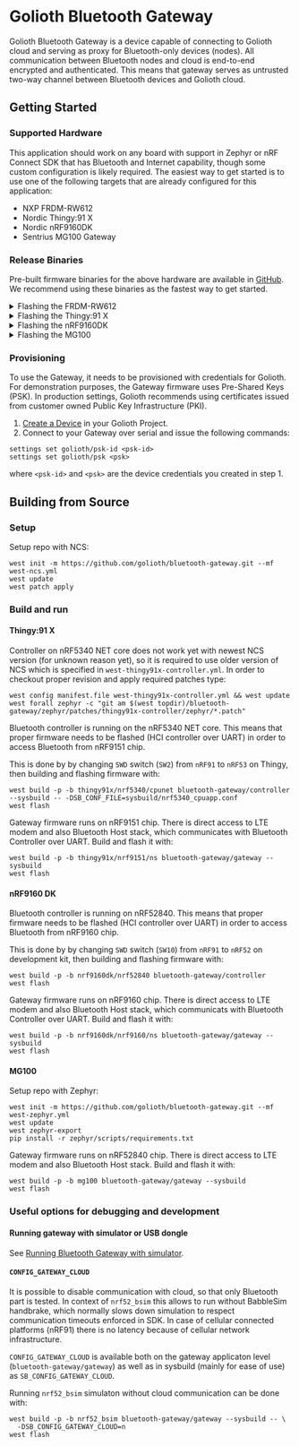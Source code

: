 # Golioth Bluetooth Gateway

Golioth Bluetooth Gateway is a device capable of connecting to Golioth
cloud and serving as proxy for Bluetooth-only devices (nodes). All
communication between Bluetooth nodes and cloud is end-to-end encrypted
and authenticated. This means that gateway serves as untrusted two-way
channel between Bluetooth devices and Golioth cloud.

## Getting Started

### Supported Hardware

This application should work on any board with support in Zephyr or nRF Connect
SDK that has Bluetooth and Internet capability, though some custom
configuration is likely required. The easiest way to get started is to use one
of the following targets that are already configured for this application:

- NXP FRDM-RW612
- Nordic Thingy:91 X
- Nordic nRF9160DK
- Sentrius MG100 Gateway

### Release Binaries

Pre-built firmware binaries for the above hardware are available in
[GitHub](https://github.com/golioth/bluetooth-gateway/releases/latest). We
recommend using these binaries as the fastest way to get started.

<details>

<summary>Flashing the FRDM-RW612</summary>

1. Install
[JLink Commander](https://www.segger.com/products/debug-probes/j-link/tools/j-link-commander/).
2. Program the FRDM-RW612 Gateway Firmware.

    a. Connect to the device with JLink Commander
    ```
    <JLink Commander Executable> -device rw612 -if swd -speed 4000 -autoconnect 1
    ```
    where `<JLink Commander Executable>` is `JLink.exe` on Windows and `JLinkExe`
    on Linux and MacOS.

    b. Issue the following commands in JLink Commander

    If using Ethernet:
    ```
    loadfile frdm_rw612-ethernet.hex
    reset
    exit
    ```

    If using WiFi:
    ```
    loadfile frdm_rw612-wifi.hex
    reset
    exit
    ```

3. (WiFi Only) Store WiFi AP credentials

    a. Open a serial connection to the rw612

    b. Store your credentials
    ```
    settings set wifi/ssid <your-wifi-ssid>
    settings set wifi/psk <your-wifi-password>
    ```

</details>

<details>

<summary>Flashing the Thingy:91 X</summary>

1. Install the
[`nrfutil`](https://www.nordicsemi.com/Products/Development-tools/nRF-Util)
CLI tool.
2. Program the nRF5340 Bluetooth Controller Firmware

    a. Position the SWD selection switch (`SW2`) to `nRF53`

    b. Issue the following command to program the `app` core:
    ```
    nrfutil device program --firmware thingy91x_nrf5340_cpuapp.hex --x-family nrf53 --core application
    ```
    c. Issue the following command to program the `net` core:
    ```
    nrfutil device program --firmware thingy91x_nrf5340_cpunet.hex --x-family nrf53 --core network
3. Program the nRF9151 Gateway Firmware

    a. Power cycle the device and position the SWD selection switch (`SW2`) to
    `nRF91`

    b. Issue the following command:
    ```
    nrfutil device program --firmware thingy91x_nrf9151.hex --x-family nrf91
    ```

</details>

<details>

<summary>Flashing the nRF9160DK</summary>

1. Install the
[`nrfutil`](https://www.nordicsemi.com/Products/Development-tools/nRF-Util)
CLI tool.
2. Program the nRF52840 Bluetooth Controller Firmware

    a. Position the SWD selection switch (`SW10`) to `nRF52`

    b. Issue the following command:
    ```
    nrfutil device program --firmware nrf9160dk_nrf52840.hex --x-family nrf52
    ```
3. Program the nRF9160 Gateway Firmware

    a. Power cycle the device and position the SWD selection switch (`SW10`) to
    `nRF91`

    b. Issue the following command:
    ```
    nrfutil device program --firmware nrf9160dk_nrf9160.hex --x-family nrf91
    ```

</details>

<details>

<summary>Flashing the MG100</summary>

1. Install the
[`nrfutil`](https://www.nordicsemi.com/Products/Development-tools/nRF-Util)
CLI tool.
2. Program the nRF52840 Gateway Firmware

    a. Connect the Tag-Connect adapter and Segger debugger to J5 on the
    PCBA

    b. Issue the following command:
    ```
    nrfutil device program --firmware mg100.hex --x-family nrf52
    ```
    c. Power cycle the device

</details>


### Provisioning

To use the Gateway, it needs to be provisioned with credentials for Golioth.
For demonstration purposes, the Gateway firmware uses Pre-Shared Keys (PSK). In
production settings, Golioth recommends using certificates issued from customer
owned Public Key Infrastructure (PKI).

1. [Create a Device](https://docs.golioth.io/getting-started/console/register#creating-a-new-device)
in your Golioth Project.
2. Connect to your Gateway over serial and issue the following commands:
```
settings set golioth/psk-id <psk-id>
settings set golioth/psk <psk>
```
where `<psk-id>` and `<psk>` are the device credentials you created in step 1.

## Building from Source

### Setup

Setup repo with NCS:

```
west init -m https://github.com/golioth/bluetooth-gateway.git --mf west-ncs.yml
west update
west patch apply
```

### Build and run

#### Thingy:91 X

Controller on nRF5340 NET core does not work yet with newest NCS
version (for unknown reason yet), so it is required to use older version
of NCS which is specified in `west-thingy91x-controller.yml`. In order
to checkout proper revision and apply required patches type:

```
west config manifest.file west-thingy91x-controller.yml && west update
west forall zephyr -c "git am $(west topdir)/bluetooth-gateway/zephyr/patches/thingy91x-controller/zephyr/*.patch"
```

Bluetooth controller is running on the nRF5340 NET core. This means that proper
firmware needs to be flashed (HCI controller over UART) in order to
access Bluetooth from nRF9151 chip.

This is done by by changing `SWD` switch (`SW2`) from `nRF91` to `nRF53`
on Thingy, then building and flashing firmware with:

```
west build -p -b thingy91x/nrf5340/cpunet bluetooth-gateway/controller --sysbuild -- -DSB_CONF_FILE=sysbuild/nrf5340_cpuapp.conf
west flash
```

Gateway firmware runs on nRF9151 chip. There is direct access to LTE
modem and also Bluetooth Host stack, which communicates with Bluetooth
Controller over UART. Build and flash it with:

```
west build -p -b thingy91x/nrf9151/ns bluetooth-gateway/gateway --sysbuild
west flash
```

#### nRF9160 DK

Bluetooth controller is running on nRF52840. This means that proper
firmware needs to be flashed (HCI controller over UART) in order to
access Bluetooth from nRF9160 chip.

This is done by by changing `SWD` switch (`SW10`) from `nRF91` to
`nRF52` on development kit, then building and flashing firmware with:

```
west build -p -b nrf9160dk/nrf52840 bluetooth-gateway/controller
west flash
```

Gateway firmware runs on nRF9160 chip. There is direct access to LTE
modem and also Bluetooth Host stack, which communicats with Bluetooth
Controller over UART. Build and flash it with:

```
west build -p -b nrf9160dk/nrf9160/ns bluetooth-gateway/gateway --sysbuild
west flash
```

#### MG100

Setup repo with Zephyr:

```
west init -m https://github.com/golioth/bluetooth-gateway.git --mf west-zephyr.yml
west update
west zephyr-export
pip install -r zephyr/scripts/requirements.txt
```

Gateway firmware runs on nRF52840 chip. There is direct access to LTE
modem and also Bluetooth Host stack. Build and flash it with:

```
west build -p -b mg100 bluetooth-gateway/gateway --sysbuild
west flash
```

### Useful options for debugging and development

#### Running gateway with simulator or USB dongle

See [Running Bluetooth Gateway with
simulator](doc/simulator_or_usb_dongle.md).

#### `CONFIG_GATEWAY_CLOUD`

It is possible to disable communication with cloud, so that only
Bluetooth part is tested. In context of `nrf52_bsim` this allows to run
without BabbleSim handbrake, which normally slows down simulation to
respect communication timeouts enforced in SDK. In case of cellular
connected platforms (nRF91) there is no latency because of cellular
network infrastructure.

`CONFIG_GATEWAY_CLOUD` is available both on the gateway applicaton level
(`bluetooth-gateway/gateway`) as well as in sysbuild (mainly for ease of
use) as `SB_CONFIG_GATEWAY_CLOUD`.

Running `nrf52_bsim` simulaton without cloud communication can be done
with:

```
west build -p -b nrf52_bsim bluetooth-gateway/gateway --sysbuild -- \
  -DSB_CONFIG_GATEWAY_CLOUD=n
west flash
```
